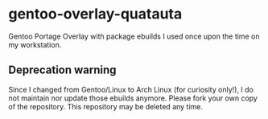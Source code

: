# gentoo-overlay-quatauta

Gentoo Portage Overlay with package ebuilds I used once upon the time on my workstation.

## Deprecation warning

Since I changed from Gentoo/Linux to Arch Linux (for curiosity only!), I do not maintain nor update those ebuilds anymore. Please fork your own copy of the repository. This repository may be deleted any time.
